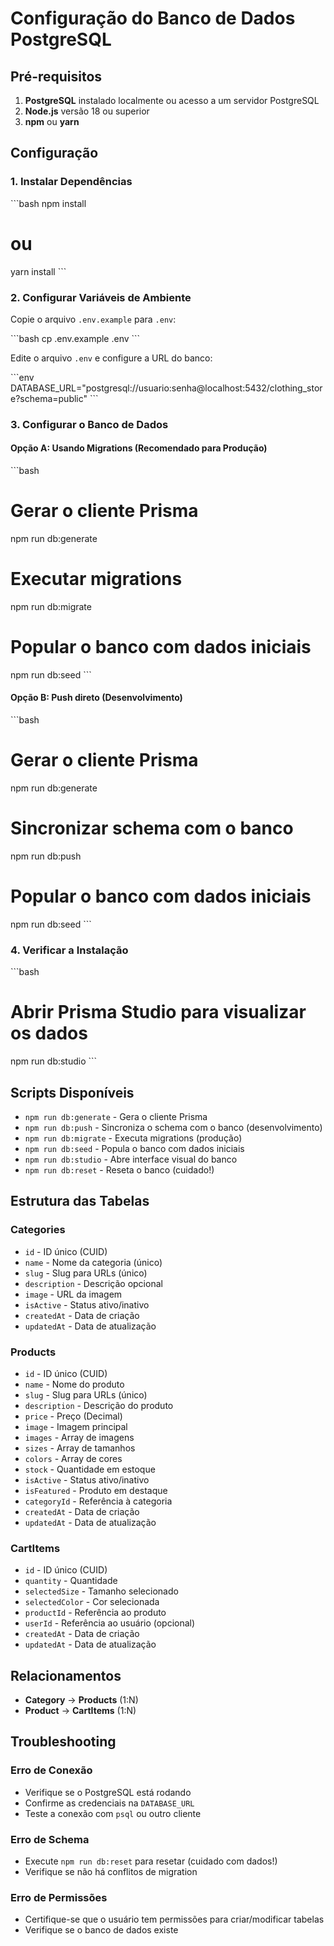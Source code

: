 # Configuração do Banco de Dados PostgreSQL

## Pré-requisitos

1. **PostgreSQL** instalado localmente ou acesso a um servidor PostgreSQL
2. **Node.js** versão 18 ou superior
3. **npm** ou **yarn**

## Configuração

### 1. Instalar Dependências

\`\`\`bash
npm install
# ou
yarn install
\`\`\`

### 2. Configurar Variáveis de Ambiente

Copie o arquivo `.env.example` para `.env`:

\`\`\`bash
cp .env.example .env
\`\`\`

Edite o arquivo `.env` e configure a URL do banco:

\`\`\`env
DATABASE_URL="postgresql://usuario:senha@localhost:5432/clothing_store?schema=public"
\`\`\`

### 3. Configurar o Banco de Dados

#### Opção A: Usando Migrations (Recomendado para Produção)

\`\`\`bash
# Gerar o cliente Prisma
npm run db:generate

# Executar migrations
npm run db:migrate

# Popular o banco com dados iniciais
npm run db:seed
\`\`\`

#### Opção B: Push direto (Desenvolvimento)

\`\`\`bash
# Gerar o cliente Prisma
npm run db:generate

# Sincronizar schema com o banco
npm run db:push

# Popular o banco com dados iniciais
npm run db:seed
\`\`\`

### 4. Verificar a Instalação

\`\`\`bash
# Abrir Prisma Studio para visualizar os dados
npm run db:studio
\`\`\`

## Scripts Disponíveis

- `npm run db:generate` - Gera o cliente Prisma
- `npm run db:push` - Sincroniza o schema com o banco (desenvolvimento)
- `npm run db:migrate` - Executa migrations (produção)
- `npm run db:seed` - Popula o banco com dados iniciais
- `npm run db:studio` - Abre interface visual do banco
- `npm run db:reset` - Reseta o banco (cuidado!)

## Estrutura das Tabelas

### Categories
- `id` - ID único (CUID)
- `name` - Nome da categoria (único)
- `slug` - Slug para URLs (único)
- `description` - Descrição opcional
- `image` - URL da imagem
- `isActive` - Status ativo/inativo
- `createdAt` - Data de criação
- `updatedAt` - Data de atualização

### Products
- `id` - ID único (CUID)
- `name` - Nome do produto
- `slug` - Slug para URLs (único)
- `description` - Descrição do produto
- `price` - Preço (Decimal)
- `image` - Imagem principal
- `images` - Array de imagens
- `sizes` - Array de tamanhos
- `colors` - Array de cores
- `stock` - Quantidade em estoque
- `isActive` - Status ativo/inativo
- `isFeatured` - Produto em destaque
- `categoryId` - Referência à categoria
- `createdAt` - Data de criação
- `updatedAt` - Data de atualização

### CartItems
- `id` - ID único (CUID)
- `quantity` - Quantidade
- `selectedSize` - Tamanho selecionado
- `selectedColor` - Cor selecionada
- `productId` - Referência ao produto
- `userId` - Referência ao usuário (opcional)
- `createdAt` - Data de criação
- `updatedAt` - Data de atualização

## Relacionamentos

- **Category** → **Products** (1:N)
- **Product** → **CartItems** (1:N)

## Troubleshooting

### Erro de Conexão
- Verifique se o PostgreSQL está rodando
- Confirme as credenciais na `DATABASE_URL`
- Teste a conexão com `psql` ou outro cliente

### Erro de Schema
- Execute `npm run db:reset` para resetar (cuidado com dados!)
- Verifique se não há conflitos de migration

### Erro de Permissões
- Certifique-se que o usuário tem permissões para criar/modificar tabelas
- Verifique se o banco de dados existe

